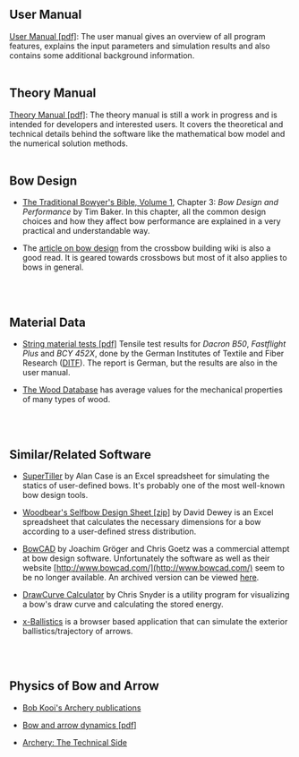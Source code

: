 ## User Manual

[User Manual [pdf]](../files/user_manual.pdf): The user manual gives an overview of all program features, explains the input parameters and simulation results and also contains some additional background information.
<br>
<br>

## Theory Manual

[Theory Manual [pdf]](../files/theory_manual.pdf): The theory manual is still a work in progress and is intended for developers and interested users.
It covers the theoretical and technical details behind the software like the mathematical bow model and the numerical solution methods.
<br>
<br>

## Bow Design

* [The Traditional Bowyer's Bible, Volume 1](https://books.google.com/books?id=2O0amwEACAAJ), Chapter 3: *Bow Design and Performance* by Tim Baker.
In this chapter, all the common design choices and how they affect bow performance are explained in a very practical and understandable way.

* The [article on bow design](http://crossbow.wikia.com/wiki/Bow_design) from the crossbow building wiki is also a good read.
It is geared towards crossbows but most of it also applies to bows in general.
<br>
<br>

## Material Data

* [String material tests [pdf]](../files/test_report_ditf.pdf) Tensile test results for *Dacron B50*, *Fastflight Plus* and *BCY 452X*, done by the German Institutes of Textile and Fiber Research ([DITF](https://www.ditf.de/)). The report is German, but the results are also in the user manual.

* [The Wood Database](https://www.wood-database.com/) has average values for the mechanical properties of many types of wood.
<br>
<br>

## Similar/Related Software

* [SuperTiller](http://www.buildyourownbow.com/build-alongs/how-to-use-supertiller-build-along/) by Alan Case is an Excel spreadsheet for simulating the statics of user-defined bows.
It's probably one of the most well-known bow design tools.

* [Woodbear's Selfbow Design Sheet [zip]](files/woodbears-selfbow-design-sheet.zip) by David Dewey is an Excel spreadsheet that calculates the necessary dimensions for a bow according to a user-defined stress distribution.

* [BowCAD](https://www.indiegogo.com/projects/bowcad#/) by Joachim Gröger and Chris Goetz was a commercial attempt at bow design software. Unfortunately the software as well as their website [http://www.bowcad.com/](http://www.bowcad.com/) seem to be no longer available. An archived version can be viewed [here](https://web.archive.org/web/20141219170039/http://www.bowcad.com/?page_id=69).

* [DrawCurve Calculator](http://www-personal.umich.edu/~cdsnyder/drawcurve/) by Chris Snyder is a utility program for visualizing a bow's draw curve and calculating the stored energy.

* [x-Ballistics](http://www.x-ballistics.eu/cms/home/) is a browser based application that can simulate the exterior ballistics/trajectory of arrows.
<br>
<br>

## Physics of Bow and Arrow

* [Bob Kooi's Archery publications](https://www.bio.vu.nl/thb/users/kooi/)

* [Bow and arrow dynamics [pdf]](http://www.outlab.it/doc/marlow81.pdf)

* [Archery: The Technical Side](https://books.google.com/books?id=fa0FPQAACAAJ)
